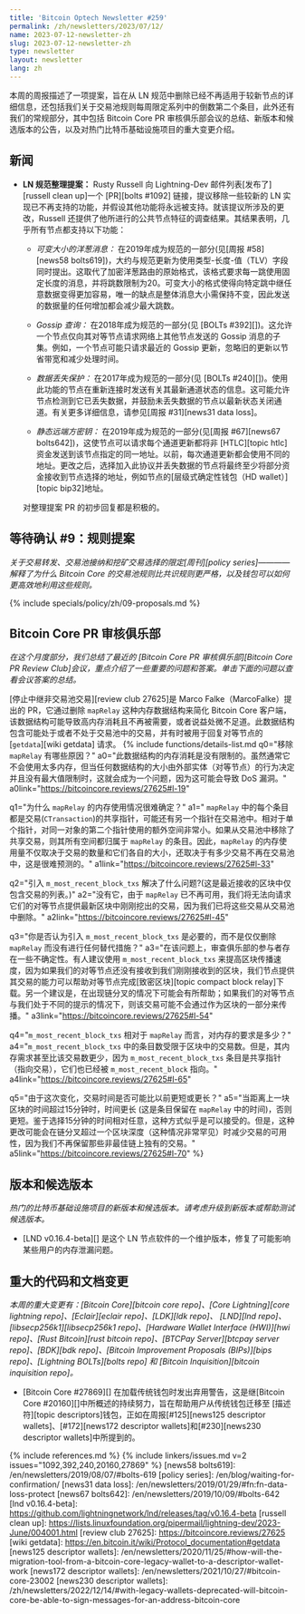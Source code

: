 ```yaml
---
title: 'Bitcoin Optech Newsletter #259'
permalink: /zh/newsletters/2023/07/12/
name: 2023-07-12-newsletter-zh
slug: 2023-07-12-newsletter-zh
type: newsletter
layout: newsletter
lang: zh
---
```

本周的周报描述了一项提案，旨在从 LN 规范中删除已经不再适用于较新节点的详细信息，还包括我们关于交易池规则每周限定系列中的倒数第二个条目，此外还有我们的常规部分，其中包括 Bitcoin Core PR 审核俱乐部会议的总结、新版本和候选版本的公告，以及对热门比特币基础设施项目的重大变更介绍。

## 新闻

- **LN 规范整理提案：** Rusty Russell 向 Lightning-Dev 邮件列表[发布了][russell clean up]一个 [PR][bolts #1092] 链接，提议移除一些较新的 LN 实现已不再支持的功能，并假设其他功能将永远被支持。就该提议所涉及的更改，Russell 还提供了他所进行的公共节点特征的调查结果。其结果表明，几乎所有节点都支持以下功能：

  - *<!--variable-sized-onion-messages-->可变大小的洋葱消息：* 在2019年成为规范的一部分(见[周报 #58][news58 bolts619])，大约与规范更新为使用类型-长度-值（TLV）字段同时提出。这取代了加密洋葱路由的原始格式，该格式要求每一跳使用固定长度的消息，并将跳数限制为20。可变大小的格式使得向特定跳中继任意数据变得更加容易，唯一的缺点是整体消息大小需保持不变，因此发送的数据量的任何增加都会减少最大跳数。

  - *<!--gossip-queries-->Gossip 查询：* 在2018年成为规范的一部分(见 [BOLTs #392][])。这允许一个节点仅向其对等节点请求网络上其他节点发送的 Gossip 消息的子集。例如，一个节点可能只请求最近的 Gossip 更新，忽略旧的更新以节省带宽和减少处理时间。

  - *<!--data-loss-protection-->数据丢失保护：* 在2017年成为规范的一部分(见 [BOLTs #240][])。使用此功能的节点在重新连接时发送有关其最新通道状态的信息。这可能允许节点检测到它已丢失数据，并鼓励未丢失数据的节点以最新状态关闭通道。有关更多详细信息，请参见[周报 #31][news31 data loss]。

  - *<!--static-remote-party-keys-->静态远端方密钥：* 在2019年成为规范的一部分(见[周报 #67][news67 bolts642])，这使节点可以请求每个通道更新都将非 [HTLC][topic htlc] 资金发送到该节点指定的同一地址。以前，每次通道更新都会使用不同的地址。更改之后，选择加入此协议并丢失数据的节点将最终至少将部分资金接收到节点选择的地址，例如节点的[层级式确定性钱包（HD wallet）][topic bip32]地址。

  对整理提案 PR 的初步回复都是积极的。

## 等待确认 #9：规则提案

_关于交易转发、交易池接纳和挖矿交易选择的限定[周刊][policy series]————解释了为什么 Bitcoin Core 的交易池规则比共识规则更严格，以及钱包可以如何更高效地利用这些规则。_

{% include specials/policy/zh/09-proposals.md %}

## Bitcoin Core PR 审核俱乐部

*在这个月度部分，我们总结了最近的 [Bitcoin Core PR 审核俱乐部][Bitcoin Core PR Review Club]会议，重点介绍了一些重要的问题和答案。单击下面的问题以查看会议答案的总结。*

[停止中继非交易池交易][review club 27625]是 Marco Falke（MarcoFalke）提出的 PR，它通过删除 `mapRelay` 这种内存数据结构来简化 Bitcoin Core 客户端，该数据结构可能导致高内存消耗且不再被需要，或者说益处微不足道。此数据结构包含可能处于或者不处于交易池中的交易，并有时被用于回复对等节点的 [`getdata`][wiki getdata] 请求。
{% include functions/details-list.md
  q0="<!--what-are-the-reasons-to-remove-maprelay-->移除 `mapRelay` 有哪些原因？"
  a0="此数据结构的内存消耗是没有限制的。虽然通常它不会使用太多内存，但当任何数据结构的大小由外部实体（对等节点）的行为决定并且没有最大值限制时，这就会成为一个问题，因为这可能会导致 DoS 漏洞。"
  a0link="https://bitcoincore.reviews/27625#l-19"

  q1="<!--why-is-the-memory-usage-of-maprelay-hard-to-determine-->为什么 `mapRelay` 的内存使用情况很难确定？"
  a1=" `mapRelay` 中的每个条目都是交易(`CTransaction`)的共享指针，可能还有另一个指针在交易池中。相对于单个指针，对同一对象的第二个指针使用的额外空间非常小。如果从交易池中移除了共享交易，则其所有空间都归属于 `mapRelay` 的条目。因此，`mapRelay` 的内存使用量不仅取决于交易的数量和它们各自的大小，还取决于有多少交易不再在交易池中，这是很难预测的。"
  a1link="https://bitcoincore.reviews/27625#l-33"

  q2="<!--what-problem-is-solved-by-introducing-m-most-recent-block-txs-this-is-a-list-of-only-the-transactions-in-the-most-recently-received-block-->引入 `m_most_recent_block_txs` 解决了什么问题?(这是最近接收的区块中仅包含交易的列表。)"
  a2="没有它，由于 `mapRelay` 已不再可用，我们将无法向请求它们的对等节点提供最新区块中刚刚挖出的交易，因为我们已将这些交易从交易池中删除。"
  a2link="https://bitcoincore.reviews/27625#l-45"

  q3="<!--do-you-think-it-is-necessary-to-introduce-m-most-recent-block-txs-as-opposed-to-just-removing-maprelay-without-any-replacement-->你是否认为引入 `m_most_recent_block_txs` 是必要的，而不是仅仅删除 `mapRelay` 而没有进行任何替代措施？"
  a3="在该问题上，审查俱乐部的参与者存在一些不确定性。有人建议使用 `m_most_recent_block_txs` 来提高区块传播速度，因为如果我们的对等节点还没有接收到我们刚刚接收到的区块，我们节点提供其交易的能力可以帮助对等节点完成[致密区块][topic compact block relay]下载。另一个建议是，在出现链分叉的情况下可能会有所帮助；如果我们的对等节点与我们处于不同的提示的情况下，则该交易可能不会通过作为区块的一部分来传播。"
  a3link="https://bitcoincore.reviews/27625#l-54"

  q4="<!--what-are-the-memory-requirements-for-m-most-recent-block-txs-compared-to-maprelay-->`m_most_recent_block_txs` 相对于 `mapRelay` 而言，对内存的要求是多少？"
  a4="`m_most_recent_block_txs` 中的条目数受限于区块中的交易数。但是，其内存需求甚至比该交易数更少，因为 `m_most_recent_block_txs` 条目是共享指针（指向交易），它们也已经被 `m_most_recent_block` 指向。"
  a4link="https://bitcoincore.reviews/27625#l-65"

  q5="<!--are-there-scenarios-in-which-transactions-would-be-made-available-for-a-shorter-or-longer-time-than-before-as-a-result-of-this-change-->由于这次变化，交易时间是否可能比以前更短或更长？"
  a5="当距离上一块区块的时间超过15分钟时，时间更长 (这是条目保留在 `mapRelay` 中的时间)，否则更短。鉴于选择15分钟的时间相对任意，这种方式似乎是可以接受的。但是，这种更改可能会在链分叉超过一个区块深度（这种情况非常罕见）时减少交易的可用性，因为我们不再保留那些非最佳链上独有的交易。"
  a5link="https://bitcoincore.reviews/27625#l-70"
%}

## 版本和候选版本

*热门的比特币基础设施项目的新版本和候选版本。请考虑升级到新版本或帮助测试候选版本。*

- [LND v0.16.4-beta][] 是这个 LN 节点软件的一个维护版本，修复了可能影响某些用户的内存泄漏问题。

## 重大的代码和文档变更

*本周的重大变更有：[Bitcoin Core][bitcoin core repo]、[Core
Lightning][core lightning repo]、[Eclair][eclair repo]、[LDK][ldk repo]、
[LND][lnd repo]、[libsecp256k1][libsecp256k1 repo]、[Hardware Wallet
Interface (HWI)][hwi repo]、[Rust Bitcoin][rust bitcoin repo]、[BTCPay
Server][btcpay server repo]、[BDK][bdk repo]、[Bitcoin Improvement
Proposals (BIPs)][bips repo]、[Lightning BOLTs][bolts repo] 和
[Bitcoin Inquisition][bitcoin inquisition repo]。*

- [Bitcoin Core #27869][] 在加载传统钱包时发出弃用警告，这是继[Bitcoin Core #20160][]中所概述的持续努力，旨在帮助用户从传统钱包迁移至 [描述符][topic descriptors]钱包，正如在周报[#125][news125 descriptor wallets]、[#172][news172 descriptor wallets]和[#230][news230 descriptor wallets]中所提到的。

{% include references.md %}
{% include linkers/issues.md v=2 issues="1092,392,240,20160,27869" %}
[news58 bolts619]: /en/newsletters/2019/08/07/#bolts-619
[policy series]: /en/blog/waiting-for-confirmation/
[news31 data loss]: /en/newsletters/2019/01/29/#fn:fn-data-loss-protect
[news67 bolts642]: /en/newsletters/2019/10/09/#bolts-642
[lnd v0.16.4-beta]: https://github.com/lightningnetwork/lnd/releases/tag/v0.16.4-beta
[russell clean up]: https://lists.linuxfoundation.org/pipermail/lightning-dev/2023-June/004001.html
[review club 27625]: https://bitcoincore.reviews/27625
[wiki getdata]: https://en.bitcoin.it/wiki/Protocol_documentation#getdata
[news125 descriptor wallets]: /en/newsletters/2020/11/25/#how-will-the-migration-tool-from-a-bitcoin-core-legacy-wallet-to-a-descriptor-wallet-work
[news172 descriptor wallets]: /en/newsletters/2021/10/27/#bitcoin-core-23002
[news230 descriptor wallets]: /zh/newsletters/2022/12/14/#with-legacy-wallets-deprecated-will-bitcoin-core-be-able-to-sign-messages-for-an-address-bitcoin-core
